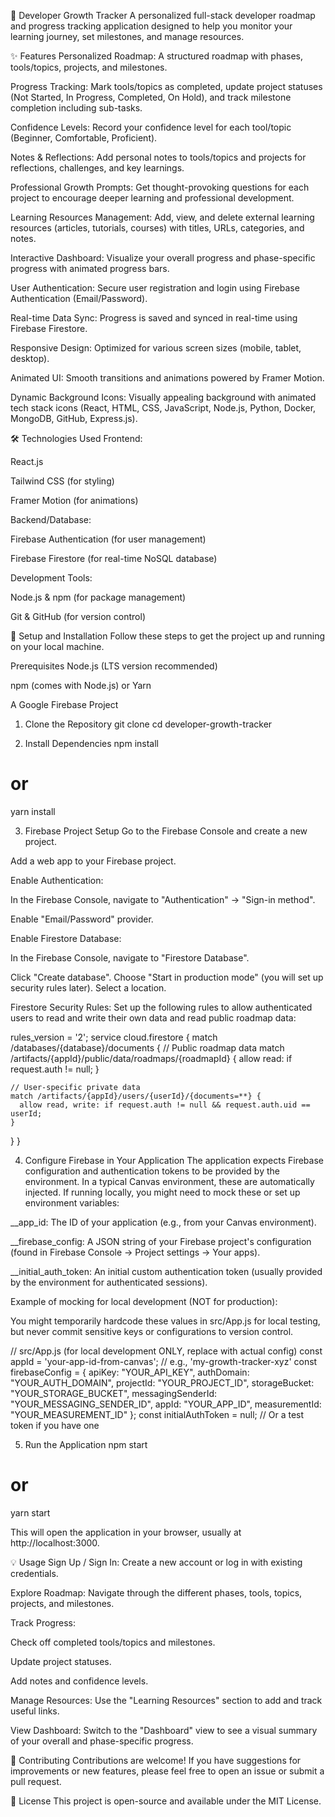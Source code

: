 🚀 Developer Growth Tracker
A personalized full-stack developer roadmap and progress tracking application designed to help you monitor your learning journey, set milestones, and manage resources.

✨ Features
Personalized Roadmap: A structured roadmap with phases, tools/topics, projects, and milestones.

Progress Tracking: Mark tools/topics as completed, update project statuses (Not Started, In Progress, Completed, On Hold), and track milestone completion including sub-tasks.

Confidence Levels: Record your confidence level for each tool/topic (Beginner, Comfortable, Proficient).

Notes & Reflections: Add personal notes to tools/topics and projects for reflections, challenges, and key learnings.

Professional Growth Prompts: Get thought-provoking questions for each project to encourage deeper learning and professional development.

Learning Resources Management: Add, view, and delete external learning resources (articles, tutorials, courses) with titles, URLs, categories, and notes.

Interactive Dashboard: Visualize your overall progress and phase-specific progress with animated progress bars.

User Authentication: Secure user registration and login using Firebase Authentication (Email/Password).

Real-time Data Sync: Progress is saved and synced in real-time using Firebase Firestore.

Responsive Design: Optimized for various screen sizes (mobile, tablet, desktop).

Animated UI: Smooth transitions and animations powered by Framer Motion.

Dynamic Background Icons: Visually appealing background with animated tech stack icons (React, HTML, CSS, JavaScript, Node.js, Python, Docker, MongoDB, GitHub, Express.js).

🛠 Technologies Used
Frontend:

React.js

Tailwind CSS (for styling)

Framer Motion (for animations)

Backend/Database:

Firebase Authentication (for user management)

Firebase Firestore (for real-time NoSQL database)

Development Tools:

Node.js & npm (for package management)

Git & GitHub (for version control)

🚀 Setup and Installation
Follow these steps to get the project up and running on your local machine.

Prerequisites
Node.js (LTS version recommended)

npm (comes with Node.js) or Yarn

A Google Firebase Project

1. Clone the Repository
git clone <repository-url>
cd developer-growth-tracker

2. Install Dependencies
npm install
# or
yarn install

3. Firebase Project Setup
Go to the Firebase Console and create a new project.

Add a web app to your Firebase project.

Enable Authentication:

In the Firebase Console, navigate to "Authentication" -> "Sign-in method".

Enable "Email/Password" provider.

Enable Firestore Database:

In the Firebase Console, navigate to "Firestore Database".

Click "Create database". Choose "Start in production mode" (you will set up security rules later). Select a location.

Firestore Security Rules: Set up the following rules to allow authenticated users to read and write their own data and read public roadmap data:

rules_version = '2';
service cloud.firestore {
  match /databases/{database}/documents {
    // Public roadmap data
    match /artifacts/{appId}/public/data/roadmaps/{roadmapId} {
      allow read: if request.auth != null;
    }

    // User-specific private data
    match /artifacts/{appId}/users/{userId}/{documents=**} {
      allow read, write: if request.auth != null && request.auth.uid == userId;
    }
  }
}

4. Configure Firebase in Your Application
The application expects Firebase configuration and authentication tokens to be provided by the environment. In a typical Canvas environment, these are automatically injected. If running locally, you might need to mock these or set up environment variables:

__app_id: The ID of your application (e.g., from your Canvas environment).

__firebase_config: A JSON string of your Firebase project's configuration (found in Firebase Console -> Project settings -> Your apps).

__initial_auth_token: An initial custom authentication token (usually provided by the environment for authenticated sessions).

Example of mocking for local development (NOT for production):

You might temporarily hardcode these values in src/App.js for local testing, but never commit sensitive keys or configurations to version control.

// src/App.js (for local development ONLY, replace with actual config)
const appId = 'your-app-id-from-canvas'; // e.g., 'my-growth-tracker-xyz'
const firebaseConfig = {
    apiKey: "YOUR_API_KEY",
    authDomain: "YOUR_AUTH_DOMAIN",
    projectId: "YOUR_PROJECT_ID",
    storageBucket: "YOUR_STORAGE_BUCKET",
    messagingSenderId: "YOUR_MESSAGING_SENDER_ID",
    appId: "YOUR_APP_ID",
    measurementId: "YOUR_MEASUREMENT_ID"
};
const initialAuthToken = null; // Or a test token if you have one

5. Run the Application
npm start
# or
yarn start

This will open the application in your browser, usually at http://localhost:3000.

💡 Usage
Sign Up / Sign In: Create a new account or log in with existing credentials.

Explore Roadmap: Navigate through the different phases, tools, topics, projects, and milestones.

Track Progress:

Check off completed tools/topics and milestones.

Update project statuses.

Add notes and confidence levels.

Manage Resources: Use the "Learning Resources" section to add and track useful links.

View Dashboard: Switch to the "Dashboard" view to see a visual summary of your overall and phase-specific progress.

🤝 Contributing
Contributions are welcome! If you have suggestions for improvements or new features, please feel free to open an issue or submit a pull request.

📄 License
This project is open-source and available under the MIT License.
